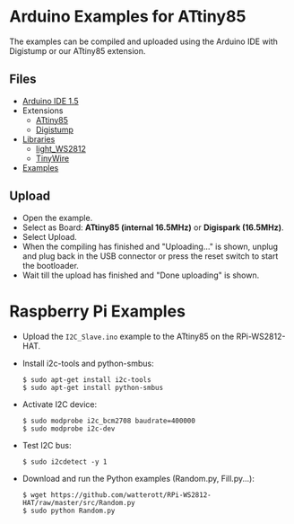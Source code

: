 # Arduino Examples for ATtiny85
The examples can be compiled and uploaded using the Arduino IDE with Digistump or our ATtiny85 extension.

## Files
* [Arduino IDE 1.5](http://arduino.cc/en/Main/Software)
* Extensions
  * [ATtiny85](https://github.com/watterott/wattuino/tree/master/src/Arduino)
  * [Digistump](https://github.com/digistump/DigistumpArduino)
* [Libraries](https://github.com/watterott/Arduino-Libs)
  * [light_WS2812](https://github.com/watterott/Arduino-Libs/tree/master/light_WS2812)
  * [TinyWire](https://github.com/watterott/Arduino-Libs/tree/master/TinyWire)
* [Examples](https://github.com/watterott/RPi-WS2812-HAT/tree/master/src)

## Upload
* Open the example.
* Select as Board: **ATtiny85 (internal 16.5MHz)** or **Digispark (16.5MHz)**.
* Select Upload.
* When the compiling has finished and "Uploading..." is shown, unplug and plug back in the USB connector or press the reset switch to start the bootloader.
* Wait till the upload has finished and "Done uploading" is shown.


# Raspberry Pi Examples

* Upload the ```I2C_Slave.ino``` example to the ATtiny85 on the RPi-WS2812-HAT.

* Install i2c-tools and python-smbus:

    ```
    $ sudo apt-get install i2c-tools
    $ sudo apt-get install python-smbus
    ```

* Activate I2C device:

    ```
    $ sudo modprobe i2c_bcm2708 baudrate=400000
    $ sudo modprobe i2c-dev
    ```

* Test I2C bus:

    ```
    $ sudo i2cdetect -y 1
    ```

* Download and run the Python examples (Random.py, Fill.py...):

    ```
    $ wget https://github.com/watterott/RPi-WS2812-HAT/raw/master/src/Random.py
    $ sudo python Random.py
    ```
